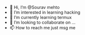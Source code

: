 - 👋 Hi, I’m @Sourav mehto
- 👀 I’m interested in learning hacking
- 🌱 I’m currently learning termux
- 💞️ I’m looking to collaborate on ...
- 📫 How to reach me just msg me

<!---
Sourav mehto is a ✨ special ✨ repository because its `README.md` (this file) appears on your GitHub profile.
You can click the Preview link to take a look at your changes.
--->
